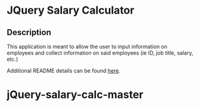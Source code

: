 # JQuery Salary Calculator

## Description

This application is meant to allow the user to input information on employees and collect information on said employees (ie ID, job title, salary, etc.)

Additional README details can be found [here](https://github.com/PrimeAcademy/readme-template/blob/master/README.md).

# jQuery-salary-calc-master

